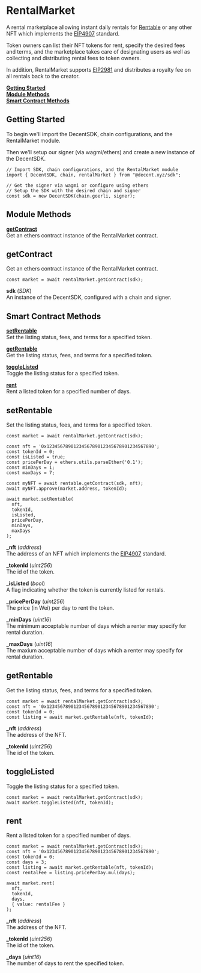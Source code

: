 # RentalMarket

A rental marketplace allowing instant daily rentals for [Rentable](../nft-release-and-utility-mechanisms/rentable.md) or any other NFT which implements the [EIP4907](https://eips.ethereum.org/EIPS/eip-4907) standard.

Token owners can list their NFT tokens for rent, specify the desired fees and terms, and the marketplace takes care of designating users as well as collecting and distributing rental fees to token owners.

In addition, RentalMarket supports [EIP2981](https://eips.ethereum.org/EIPS/eip-2981) and distributes a royalty fee on all rentals back to the creator.

[**Getting Started**](rentalmarket.md#getting-started)\
[**Module Methods**](rentalmarket.md#module-methods)\
[**Smart Contract Methods**](rentalmarket.md#smart-contract-methods)

## Getting Started

To begin we'll import the DecentSDK, chain configurations, and the RentalMarket module.

Then we'll setup our signer (via wagmi/ethers) and create a new instance of the DecentSDK.

```
// Import SDK, chain configurations, and the RentalMarket module
import { DecentSDK, chain, rentalMarket } from "@decent.xyz/sdk";

// Get the signer via wagmi or configure using ethers
// Setup the SDK with the desired chain and signer
const sdk = new DecentSDK(chain.goerli, signer);
```

## Module Methods

[**getContract**](rentalmarket.md#getcontract)\
Get an ethers contract instance of the RentalMarket contract.

## getContract

Get an ethers contract instance of the RentalMarket contract.

```
const market = await rentalMarket.getContract(sdk);
```

**sdk** (_SDK_)\
An instance of the DecentSDK, configured with a chain and signer.

## Smart Contract Methods

[**setRentable**](rentalmarket.md#setrentable)\
Set the listing status, fees, and terms for a specified token.

[**getRentable**](rentalmarket.md#getrentable)\
Get the listing status, fees, and terms for a specified token.

[**toggleListed**](rentalmarket.md#togglelisted)\
Toggle the listing status for a specified token.

[**rent**](rentalmarket.md#rent)\
Rent a listed token for a specified number of days.

## setRentable

Set the listing status, fees, and terms for a specified token.

```
const market = await rentalMarket.getContract(sdk);

const nft = '0x1234567890123456789012345678901234567890';
const tokenId = 0;
const isListed = true;
const pricePerDay = ethers.utils.parseEther('0.1');
const minDays = 1;
const maxDays = 7;

const myNFT = await rentable.getContract(sdk, nft);
await myNFT.approve(market.address, tokenId);

await market.setRentable(
  nft,
  tokenId,
  isListed,
  pricePerDay,
  minDays,
  maxDays
);
```

**\_nft** (_address_)\
The address of an NFT which implements the [EIP4907](https://eips.ethereum.org/EIPS/eip-4907) standard.

**\_tokenId** (_uint256_)\
The id of the token.

**\_isListed** (_bool_)\
A flag indicating whether the token is currently listed for rentals.

**\_pricePerDay** (_uint256_)\
The price (in Wei) per day to rent the token.

**\_minDays** (_uint16_)\
The minimum acceptable number of days which a renter may specify for rental duration.

**\_maxDays** (_uint16_)\
The maxium acceptable number of days which a renter may specify for rental duration.

## getRentable

Get the listing status, fees, and terms for a specified token.

```
const market = await rentalMarket.getContract(sdk);
const nft = '0x1234567890123456789012345678901234567890';
const tokenId = 0;
const listing = await market.getRentable(nft, tokenId);
```

**\_nft** (_address_)\
The address of the NFT.

**\_tokenId** (_uint256_)\
The id of the token.

## toggleListed

Toggle the listing status for a specified token.

```
const market = await rentalMarket.getContract(sdk);
await market.toggleListed(nft, tokenId);
```

## rent

Rent a listed token for a specified number of days.

```
const market = await rentalMarket.getContract(sdk);
const nft = '0x1234567890123456789012345678901234567890';
const tokenId = 0;
const days = 3;
const listing = await market.getRentable(nft, tokenId);
const rentalFee = listing.pricePerDay.mul(days);

await market.rent(
  nft,
  tokenId,
  days,
  { value: rentalFee }
);
```

**\_nft** (_address_)\
The address of the NFT.

**\_tokenId** (_uint256_)\
The id of the token.

**\_days** (_uint16_)\
The number of days to rent the specified token.
